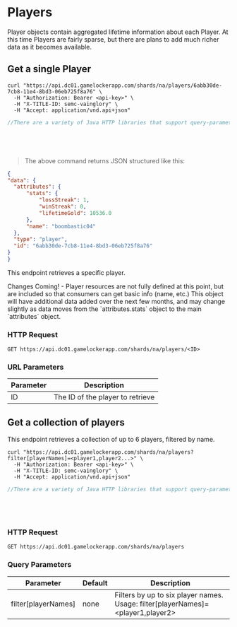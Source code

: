 # Players

Player objects contain aggregated lifetime information about each Player.  At this time Players are fairly sparse, but there are plans to add much richer data as it becomes available.

## Get a single Player

```shell
curl "https://api.dc01.gamelockerapp.com/shards/na/players/6abb30de-7cb8-11e4-8bd3-06eb725f8a76" \
  -H "Authorization: Bearer <api-key>" \
  -H "X-TITLE-ID: semc-vainglory" \
  -H "Accept: application/vnd.api+json"
```

```java
//There are a variety of Java HTTP libraries that support query-parameters.
```

```python
```

```ruby
```

```javascript
```

```go
```

> The above command returns JSON structured like this:

```json
{
"data": {
  "attributes": {
      "stats": {
          "lossStreak": 1,
          "winStreak": 0,
          "lifetimeGold": 10536.0
      },
      "name": "boombastic04"
  },
  "type": "player",
  "id": "6abb30de-7cb8-11e4-8bd3-06eb725f8a76"
}
}
```

This endpoint retrieves a specific player.

<aside class="notice">
Changes Coming! - Player resources are not fully defined at this point, but are
included so that consumers can get basic info (name, etc.)  This object will have
additional data added over the next few months, and may change slightly as data
moves from the `attributes.stats` object to the main `attributes` object.
</aside>

### HTTP Request

`GET https://api.dc01.gamelockerapp.com/shards/na/players/<ID>`


### URL Parameters

Parameter | Description
--------- | -----------
ID | The ID of the player to retrieve


## Get a collection of players

This endpoint retrieves a collection of up to 6 players, filtered by name.

```shell
curl "https://api.dc01.gamelockerapp.com/shards/na/players?filter[playerNames]=<player1,player2...>" \
  -H "Authorization: Bearer <api-key>" \
  -H "X-TITLE-ID: semc-vainglory" \
  -H "Accept: application/vnd.api+json"
```

```java
//There are a variety of Java HTTP libraries that support query-parameters.
```

```python
```

```ruby
```

```javascript
```

```go
```

### HTTP Request

`GET https://api.dc01.gamelockerapp.com/shards/na/players`

### Query Parameters


Parameter | Default | Description
--------- | ------- | -----------
filter[playerNames] | none | Filters by up to six player names. Usage: filter[playerNames]=<player1,player2>
